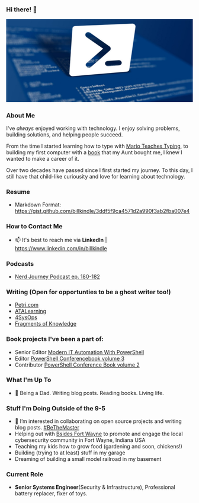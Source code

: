 ### Hi there! 👋

![header image](https://github.com/billkindle/billkindle/blob/master/images/powershell.jpg)

### About Me

I've *always* enjoyed working with technology. I enjoy solving problems, building solutions, and helping people succeed.

From the time I started learning how to type with [Mario Teaches Typing](https://archive.org/details/msdos_Mario_Teaches_Typing_1992), to building 
my first computer with a [book](https://www.goodreads.com/book/show/5014046-build-your-own-pc) that my Aunt bought me, I knew I wanted to make a career of it.

Over two decades have passed since I first started my journey. To this day, I still have that child-like curiousity and love for learning about technology. 

### Resume
- Markdown Format: https://gist.github.com/billkindle/3ddf5f9ca4571d2a990f3ab2fba007e4

### How to Contact Me
- 📫 It's best to reach me via **LinkedIn** | https://www.linkedin.com/in/billkindle

### Podcasts
- [Nerd Journey Podcast ep. 180-182](https://nerd-journey.com/?s=Bill+Kindle)

### Writing (Open for opportunties to be a ghost writer too!)
- [Petri.com](https://petri.com/author/bill-kindle/)
- [ATALearning](https://adamtheautomator.com/author/bill/)
- [4SysOps](https://4sysops.com/members/bill-kindle/)
- [Fragments of Knowledge](https://billkindle.substack.com)

### Book projects I've been a part of:
- Senior Editor [Modern IT Automation With PowerShell](https://www.amazon.com/Modern-Automation-PowerShell-Michael-Zanatta/dp/B0BSC55Y8N)
- Editor [PowerShell Conferencebook volume 3](https://www.amazon.com/PowerShell-Conference-Book-3/dp/B08MGR749H)
- Contributor [PowerShell Conference Book volume 2](https://www.amazon.com/PowerShell-Conference-Book-2/dp/B0863TWXZ3)

### What I'm Up To
- 🔭 Being a Dad. Writing blog posts. Reading books. Living life.

### Stuff I'm Doing Outside of the 9-5
- 👯 I’m interested in collaborating on open source projects and writing blog posts. [#BeTheMaster](https://leanpub.com/bethemaster)
- Helping out with [Bsides Fort Wayne](https://bsidesfortwayne.org/) to promote and engage the local cybersecurity community in Fort Wayne, Indiana USA
- Teaching my kids how to grow food (gardening and soon, chickens!)
- Building (trying to at least) stuff in my garage
- Dreaming of building a small model railroad in my basement

### Current Role
- **Senior Systems Engineer**(Security & Infrastructure), Professional battery replacer, fixer of toys. 
